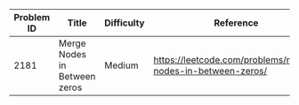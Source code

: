 | Problem ID | Title | Difficulty | Reference
| --- | --- | --- | ---
| 2181 | Merge Nodes in Between zeros | Medium | https://leetcode.com/problems/merge-nodes-in-between-zeros/
